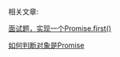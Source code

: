 <!--
 * @Author: your name
 * @Date: 2021-06-21 19:55:49
 * @LastEditTime: 2021-06-21 19:59:21
 * @LastEditors: Please set LastEditors
 * @Description: In User Settings Edit
 * @FilePath: /lessions/Promises/readme.md
-->

相关文章:

[面试题，实现一个Promise.first()](https://zhuanlan.zhihu.com/p/59316214)

[如何判断对象是Promise](https://zhuanlan.zhihu.com/p/382699039)
